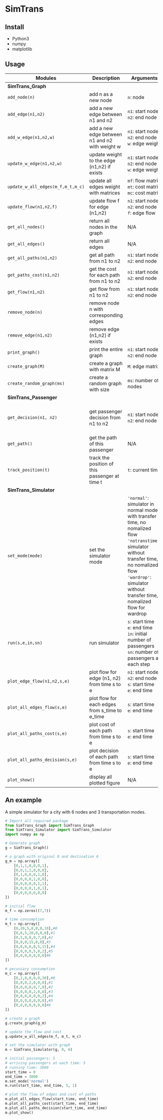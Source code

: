 # SimTrans

## Install
* Python3
* numpy
* matplotlib

## Usage
| Modules |Description | Arguments | Return |
| -- |-------- | -------- | -- |
|  **SimTrans_Graph** |
| `add_node(n)` | add n as a new node | `n`: node | N/A |
| `add_edge(n1,n2)` | add a new edge between n1 and n2 | `n1`: start node <br> `n2`: end node | N/A |
| `add_w_edge(n1,n2,w)` | add a new edge between n1 and n2 with weight w | `n1`: start node <br> `n2`: end node <br> `w`: edge weight | N/A |
| `update_w_edge(n1,n2,w)` | update weight to the edge (n1,n2) if exists | `n1`: start node <br> `n2`: end node <br> `w`: edge weight | N/A |
| `update_w_all_edges(m_f,m_t,m_c)` | update all edges weight with matrices | `mf`: flow matrix <br> `mt`: cost matrix <br> `mc`: cost matrix | N/A |
| `update_flow(n1,n2,f)` | update flow f for edge (n1,n2) | `n1`: start node <br> `n2`: end node <br> `f`: edge flow | N/A |
| `get_all_nodes()` | return all nodes in the graph | N/A | list of all nodes |
| `get_all_edges()` | return all edges | N/A | list of all edges |
| `get_all_paths(n1,n2)` | get all path from n1 to n2 | `n1`: start node <br> `n2`: end node | list of all paths |
| `get_paths_cost(n1,n2)` | get the cost for each path from n1 to n2 | `n1`: start node <br> `n2`: end node | list of all path cost |
| `get_flow(n1,n2)` | get flow from n1 to n2 | `n1`: start node <br> `n2`: end node | flow of (n1,n2) |
| `remove_node(n)` | remove node n with corresponding edges |
| `remove_edge(n1,n2)` | remove edge (n1,n2) if exists |
| `print_graph()` | print the entire graph | `n1`: start node <br> `n2`: end node | N/A |
| `create_graph(M)` | create a graph with matrix M | `M`: edge matrix | N/A |
| `create_random_graph(ms)` | create a random graph with size | `ms`: number of nodes | N/A |
| **SimTrans_Passenger** |
| `get_decision(n1, n2)` | get passenger decision from n1 to n2 | `n1`: start node <br> `n2`: end node | list of probability distribution over all paths |
| `get_path()` | get the path of this passenger | N/A | selected path |
| `track_position(t)` | track the position of this passenger at time t | `t`: current time | current position |
| **SimTrans_Simulator** |
| `set_mode(mode)` | set the simulator mode | `'normal'`: simulator in normal mode with transfer time, no nomalized flow <br> `'notranstime'`: simulator without transfer time, no nomalized flow <br> `'wardrop'`: simulator without transfer time, nomalized flow for wardrop | N/A |
| `run(s,e,in,sn)` | run simulator | `s`: start time <br> `e`: end time <br> `in`: initial number of passengers <br> `sn`: number of passengers at each step | N/A |
| `plot_edge_flow(n1,n2,s,e)` | plot flow for edge (n1, n2) from time s to e | `n1`: start node <br> `n2`: end node <br> `s`: start time <br> `e`: end time | N/A |
| `plot_all_edges_flow(s,e)` | plot flow for each edges from s_time to e_time | `s`: start time <br> `e`: end time | N/A |
| `plot_all_paths_cost(s,e)` | plot cost of each path from time s to e | `s`: start time <br> `e`: end time | N/A |
| `plot_all_paths_decision(s,e)` | plot decision of each path from time s to e | `s`: start time <br> `e`: end time | N/A |
| `plot_show()` | display all plotted figure | N/A | N/A |



## An example
A simple simulator for a city with 6 nodes and 3 transportation modes.

```python
# Import all required package
from SimTrans_Graph import SimTrans_Graph
from SimTrans_Simulator import SimTrans_Simulator
import numpy as np
```

```python
# Generate graph
g = SimTrans_Graph()

# a graph with original 0 and destination 6
g_m = np.array([
    [0,1,1,0,0,0,1],
    [0,0,1,1,0,0,0],
    [0,1,0,0,0,1,0],
    [0,0,0,0,1,0,0],
    [0,0,0,0,0,1,1],
    [0,0,0,0,1,0,1],
    [0,0,0,0,0,0,0]
])

# initial flow
m_f = np.zeros((7,7))

# time consumption
m_t = np.array([
    [0,20,5,0,0,0,10],#0
    [0,0,5,20,0,0,0],#1
    [0,5,0,0,0,7,0],#2
    [0,0,0,15,0,0],#3
    [0,0,0,0,0,5,15],#4
    [0,0,0,0,5,0,2],#5
    [0,0,0,0,0,0,0]#6
])

# pecuniary consumption
m_c = np.array([
    [0,2,8,0,0,0,30],#0
    [0,0,0,2,0,0,0],#1
    [0,0,0,0,0,7,0],#2
    [0,0,0,0,2,0,0],#3
    [0,0,0,0,0,0,2],#4
    [0,0,0,0,0,0,8],#5
    [0,0,0,0,0,0,0]#6
])

# create a graph
g.create_graph(g_m)

# update the flow and cost
g.update_w_all_edges(m_f, m_t, m_c)

# set the simulator with graph 
m = SimTrans_Simulator(g, 0, 6)

# initial passengers: 5
# arriving passengers at each time: 5
# running time: 3600
start_time = 0
end_time = 3600
m.set_mode('normal')
m.run(start_time, end_time, 5, 1)

# plot the flow of edges and cost of paths
m.plot_all_edges_flow(start_time, end_time)
m.plot_all_paths_cost(start_time, end_time)
m.plot_all_paths_decision(start_time, end_time)
m.plot_show()
```


